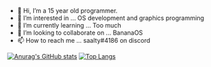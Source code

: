 - 👋 Hi, I’m a 15 year old programmer.
- 👀 I’m interested in ... OS development and graphics programming
- 🌱 I’m currently learning ... Too much
- 💞️ I’m looking to collaborate on ... BananaOS
- 📫 How to reach me ... saalty#4186 on discord

[![Anurag's GitHub stats](https://github-readme-stats.vercel.app/api?username=waternine9)](https://github.com/anuraghazra/github-readme-stats)
[![Top Langs](https://github-readme-stats.vercel.app/api/top-langs/?username=waternine9)](https://github.com/anuraghazra/github-readme-stats)
